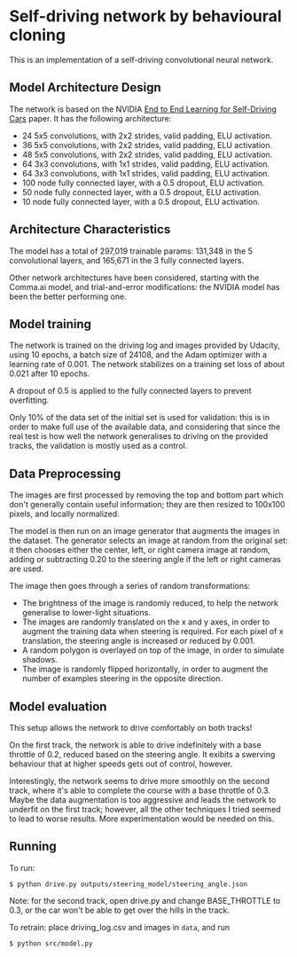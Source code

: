 # Self-driving network by behavioural cloning

This is an implementation of a self-driving convolutional neural network.

## Model Architecture Design

The network is based on the NVIDIA
[End to End Learning for Self-Driving Cars](https://arxiv.org/pdf/1604.07316v1.pdf) paper.
It has the following architecture:

* 24 5x5 convolutions, with  2x2 strides, valid padding, ELU activation.
* 36 5x5 convolutions, with  2x2 strides, valid padding, ELU activation.
* 48 5x5 convolutions, with  2x2 strides, valid padding, ELU activation.
* 64 3x3 convolutions, with  1x1 strides, valid padding, ELU activation.
* 64 3x3 convolutions, with  1x1 strides, valid padding, ELU activation.
* 100 node fully connected layer, with a 0.5 dropout, ELU activation.
* 50 node fully connected layer, with a 0.5 dropout, ELU activation.
* 10 node fully connected layer, with a 0.5 dropout, ELU activation.

## Architecture Characteristics

The model has a total of 297,019 trainable params: 131,348 in the 5 convolutional layers,
and 165,671 in the 3 fully connected layers.

Other network architectures have been considered, starting with the Comma.ai model,
and trial-and-error modifications: the NVIDIA model has been the better performing one.

## Model training

The network is trained on the driving log and images provided by Udacity, using 10 epochs,
a batch size of 24108, and the Adam optimizer with a learning rate of 0.001.
The network stabilizes on a training set loss of about 0.021 after 10 epochs.

A dropout of 0.5 is applied to the fully connected layers to prevent overfitting.

Only 10% of the data set of the initial set is used for validation: this is in order to make full
use of the available data, and considering that since the real test is how well the network generalises
to driving on the provided tracks, the validation is mostly used as a control.

## Data Preprocessing

The images are first processed by removing the top and bottom part which don't generally
contain useful information; they are then resized to 100x100 pixels, and locally normalized.

The model is then run on an image generator that augments the images in the dataset.
The generator selects an image at random from the original set: it then chooses either the
center, left, or right camera image at random, adding or subtracting 0.20 to the steering angle
if the left or right cameras are used.

The image then goes through a series of random transformations:

* The brightness of the image is randomly reduced, to help the network generalise to lower-light situations.
* The images are randomly translated on the x and y axes, in order to augment the training data when steering is
  required. For each pixel of x translation, the steering angle is increased or reduced by 0.001.
* A random polygon is overlayed on top of the image, in order to simulate shadows.
* The image is randomly flipped horizontally, in order to augment the number of examples steering in the
  opposite direction.

## Model evaluation

This setup allows the network to drive comfortably on both tracks!

On the first track, the network is able to drive indefinitely with a base throttle of 0.2, reduced based
on the steering angle. It exibits a swerving behaviour that at higher speeds gets out of control, however.

Interestingly, the network seems to drive more smoothly on the second track, where it's able to complete the
course with a base throttle of 0.3. Maybe the data augmentation is too aggressive and leads the network
to underfit on the first track; however, all the other techniques I tried seemed to lead to worse results.
More experimentation would be needed on this.

## Running

To run:

```
$ python drive.py outputs/steering_model/steering_angle.json
```

Note: for the second track, open drive.py and change BASE_THROTTLE to 0.3, or the car won't be able
to get over the hills in the track.

To retrain: place driving_log.csv and images in `data`, and run

```
$ python src/model.py
```

